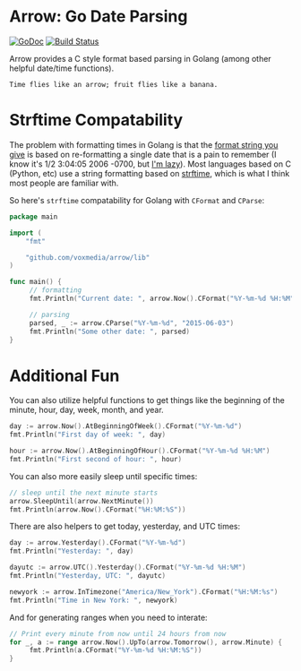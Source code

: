 # Arrow: Go Date Parsing

[![GoDoc](https://godoc.org/github.com/bmuller/arrow/lib?status.png)](https://godoc.org/github.com/bmuller/arrow/lib)
[![Build Status](https://travis-ci.org/bmuller/arrow.png?branch=master)](https://travis-ci.org/bmuller/arrow)

Arrow provides a C style format based parsing in Golang (among other helpful date/time functions).

```
Time flies like an arrow; fruit flies like a banana.
```

# Strftime Compatability
The problem with formatting times in Golang is that the [format string you give](http://golang.org/pkg/time/#Time.Format) is based on re-formatting a single date that is a pain to remember (I know it's 1/2 3:04:05 2006 -0700, but [I'm lazy](http://threevirtues.com/)).  Most languages based on C (Python, etc) use a string formatting based on [strftime](http://man7.org/linux/man-pages/man3/strftime.3.html), which is what I think most people are familiar with.

So here's `strftime` compatability for Golang with `CFormat` and `CParse`:

```go
package main

import (
	"fmt"

	"github.com/voxmedia/arrow/lib"
)

func main() {
     // formatting
     fmt.Println("Current date: ", arrow.Now().CFormat("%Y-%m-%d %H:%M"))

     // parsing
     parsed, _ := arrow.CParse("%Y-%m-%d", "2015-06-03")
     fmt.Println("Some other date: ", parsed)
}
```

# Additional Fun
You can also utilize helpful functions to get things like the beginning of the minute, hour, day, week, month, and year.

```go
day := arrow.Now().AtBeginningOfWeek().CFormat("%Y-%m-%d")
fmt.Println("First day of week: ", day)

hour := arrow.Now().AtBeginningOfHour().CFormat("%Y-%m-%d %H:%M")
fmt.Println("First second of hour: ", hour)
```

You can also more easily sleep until specific times:

```go
// sleep until the next minute starts
arrow.SleepUntil(arrow.NextMinute())
fmt.Println(arrow.Now().CFormat("%H:%M:%S"))
```

There are also helpers to get today, yesterday, and UTC times:

```go
day := arrow.Yesterday().CFormat("%Y-%m-%d")
fmt.Println("Yesterday: ", day)

dayutc := arrow.UTC().Yesterday().CFormat("%Y-%m-%d %H:%M")
fmt.Println("Yesterday, UTC: ", dayutc)

newyork := arrow.InTimezone("America/New_York").CFormat("%H:%M:%s")
fmt.Println("Time in New York: ", newyork)
```

And for generating ranges when you need to interate:

```go
// Print every minute from now until 24 hours from now
for _, a := range arrow.Now().UpTo(arrow.Tomorrow(), arrow.Minute) {
     fmt.Println(a.CFormat("%Y-%m-%d %H:%M:%S"))
}
```
